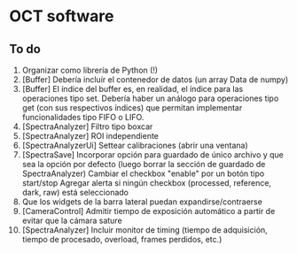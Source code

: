 OCT software
============

To do
-----

1.	Organizar como librería de Python (!)
2.	[Buffer] Debería incluír el contenedor de datos (un array Data de numpy)
3.	[Buffer] El índice del buffer es, en realidad, el índice para las operaciones tipo set. Debería haber un análogo para operaciones tipo get (con sus respectivos índices) que permitan implementar funcionalidades tipo FIFO o LIFO.
4.	[SpectraAnalyzer] Filtro tipo boxcar
5.	[SpectraAnalyzer] ROI independiente
6.	[SpectraAnalyzerUi] Settear calibraciones (abrir una ventana)
7.	[SpectraSave] Incorporar opción para guardado de único archivo y que sea la opción por defecto (luego borrar la sección de guardado de SpectraAnalyzer)
				  Cambiar el checkbox "enable" por un botón tipo start/stop
				  Agregar alerta si ningún checkbox (processed, reference, dark, raw) está seleccionado
8.	Que los widgets de la barra lateral puedan expandirse/contraerse
9.	[CameraControl] Admitir tiempo de exposición automático a partir de evitar que la cámara sature
9.	[SpectraAnalyzer] Incluir monitor de timing (tiempo de adquisición, tiempo de procesado, overload, frames perdidos, etc.)